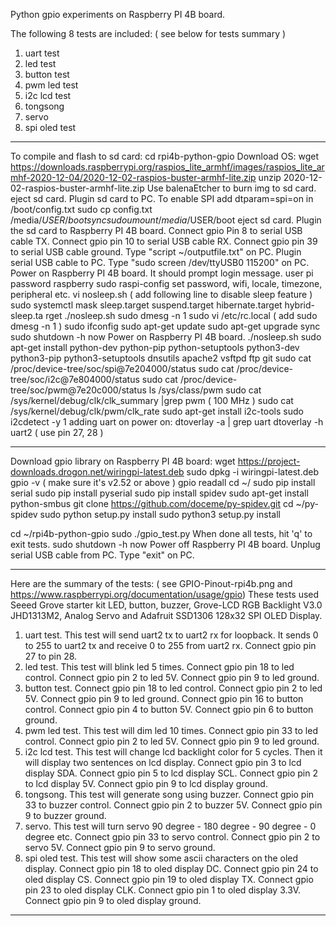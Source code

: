 Python gpio experiments on Raspberry PI 4B board.

The following 8 tests are included: ( see below for tests summary )
1. uart test
2. led test
3. button test
4. pwm led test
5. i2c lcd test
6. tongsong
7. servo
8. spi oled test

-------------------------------------------------------------------
To compile and flash to sd card:
cd rpi4b-python-gpio
Download OS:
wget https://downloads.raspberrypi.org/raspios_lite_armhf/images/raspios_lite_armhf-2020-12-04/2020-12-02-raspios-buster-armhf-lite.zip
unzip 2020-12-02-raspios-buster-armhf-lite.zip
Use balenaEtcher to burn img to sd card.
eject sd card.
Plugin sd card to PC.
To enable SPI add dtparam=spi=on in /boot/config.txt
sudo cp config.txt /media/$USER/boot
sync
sudo umount /media/$USER/boot
eject sd card.
Plugin the sd card to Raspberry PI 4B board.
Connect gpio Pin 8 to serial USB cable TX.
Connect gpio pin 10 to serial USB cable RX. 
Connect gpio pin 39 to serial USB cable ground. 
Type "script ~/outputfile.txt" on PC.
Plugin serial USB cable to PC.
Type "sudo screen /dev/ttyUSB0 115200" on PC.
Power on Raspberry PI 4B board.
It should prompt login message.
user pi
password raspberry
sudo raspi-config
set password, wifi, locale, timezone, peripheral etc.
vi nosleep.sh ( add following line to disable sleep feature )
sudo systemctl mask sleep.target suspend.target hibernate.target hybrid-sleep.ta
rget
./nosleep.sh
sudo dmesg -n 1
sudo vi /etc/rc.local ( add sudo dmesg -n 1 )
sudo ifconfig
sudo apt-get update
sudo apt-get upgrade
sync
sudo shutdown -h now
Power on Raspberry PI 4B board.
./nosleep.sh
sudo apt-get install python-dev python-pip python-setuptools python3-dev python3-pip python3-setuptools dnsutils apache2 vsftpd ftp git
sudo cat /proc/device-tree/soc/spi@7e204000/status
sudo cat /proc/device-tree/soc/i2c@7e804000/status
sudo cat /proc/device-tree/soc/pwm@7e20c000/status
ls /sys/class/pwm
sudo cat /sys/kernel/debug/clk/clk_summary |grep pwm  ( 100 MHz )
sudo cat /sys/kernel/debug/clk/pwm/clk_rate
sudo apt-get install i2c-tools
sudo i2cdetect -y 1
adding uart on power on:
dtoverlay -a | grep uart
dtoverlay -h uart2       ( use pin 27, 28 )

-------------------------------------------------------------------------
Download gpio library on Raspberry PI 4B board:
wget https://project-downloads.drogon.net/wiringpi-latest.deb
sudo dpkg -i wiringpi-latest.deb
gpio -v      ( make sure it's v2.52 or above )
gpio readall
cd ~/
sudo pip install serial
sudo pip install pyserial
sudo pip install spidev
sudo apt-get install python-smbus
git clone https://github.com/doceme/py-spidev.git
cd ~/py-spidev
sudo python setup.py install
sudo python3 setup.py install

cd ~/rpi4b-python-gpio
sudo ./gpio_test.py
When done all tests, hit 'q' to exit tests.
sudo shutdown -h now
Power off Raspberry PI 4B board.
Unplug serial USB cable from PC.
Type "exit" on PC.

-------------------------------------------------------------------------
Here are the summary of the tests: ( see GPIO-Pinout-rpi4b.png and https://www.raspberrypi.org/documentation/usage/gpio)
These tests used Seeed Grove  starter kit LED, button, buzzer, Grove-LCD RGB Backlight V3.0 JHD1313M2, Analog Servo and Adafruit SSD1306 128x32 SPI OLED Display.
1. uart test.
   This test will send uart2 tx to uart2 rx for loopback.
   It sends 0 to 255 to uart2 tx and receive 0 to 255 from uart2 rx.
   Connect gpio pin 27 to pin 28.
2. led test.
   This test will blink led 5 times. 
   Connect gpio pin 18 to led control. 
   Connect gpio pin 2 to led 5V. 
   Connect gpio pin 9 to led ground.
3. button test. 
   Connect gpio pin 18 to led control. 
   Connect gpio pin 2 to led 5V. 
   Connect gpio pin 9 to led ground. 
   Connect gpio pin 16 to button control.
   Connect gpio pin 4 to button 5V.
   Connect gpio pin 6 to button ground.
4. pwm led test.
   This test will dim led 10 times.
   Connect gpio pin 33 to led control.
   Connect gpio pin 2 to led 5V.
   Connect gpio pin 9 to led ground.
5. i2c lcd test.
   This test will change lcd backlight color for 5 cycles.
   Then it will display two sentences on lcd display.
   Connect gpio pin 3 to lcd display SDA.
   Connect gpio pin 5 to lcd display SCL.
   Connect gpio pin 2 to lcd display 5V.
   Connect gpio pin 9 to lcd display ground.
6. tongsong.
   This test will generate song using buzzer.
   Connect gpio pin 33 to buzzer control.
   Connect gpio pin 2 to buzzer 5V.
   Connect gpio pin 9 to buzzer ground. 
7. servo.
   This test will turn servo 90 degree - 180 degree - 90 degree - 0 degree etc.
   Connect gpio pin 33 to servo control.
   Connect gpio pin 2 to servo 5V.
   Connect gpio pin 9 to servo ground.
8. spi oled test.
   This test will show some ascii characters on the oled display.
   Connect gpio pin 18 to oled display DC.
   Connect gpio pin 24 to oled display CS.
   Connect gpio pin 19 to oled display TX.
   Connect gpio pin 23 to oled display CLK.
   Connect gpio pin 1 to oled display 3.3V.
   Connect gpio pin 9 to oled display ground.

-----------------------------------------------------------------------------
